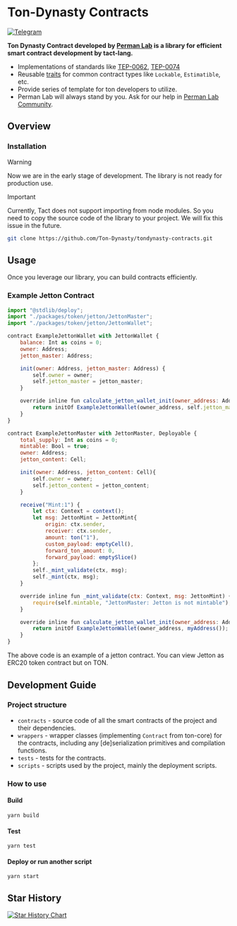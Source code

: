 # Ton-Dynasty Contracts
<a href="https://t.me/permanlab" target="_blank"><img alt="Telegram" src="https://img.shields.io/badge/Telegram-2CA5E0.svg?&style=for-the-badge&logo=telegram&logoColor=white" /></a>

**Ton Dynasty Contract developed by [Perman Lab](https://t.me/permanlab) is a library for efficient smart contract development by tact-lang.**

- Implementations of standards like [TEP-0062](https://github.com/ton-blockchain/TEPs/blob/master/text/0062-nft-standard.md), [TEP-0074](https://github.com/ton-blockchain/TEPs/blob/master/text/0074-jettons-standard.md)
- Reusable [traits](https://docs.tact-lang.org/language/guides/types#traits) for common contract types like `Lockable`, `Estimatible`, etc.
- Provide series of template for ton developers to utilize.
- Perman Lab will always stand by you. Ask for our help in [Perman Lab Community](https://t.me/permanlab).

## Overview

### Installation

> [!WARNING]
> Now we are in the early stage of development. The library is not ready for production use.

> [!IMPORTANT]
> Currently, Tact does not support importing from node modules. So you need to copy the source code of the library to your project. We will fix this issue in the future.

```bash
git clone https://github.com/Ton-Dynasty/tondynasty-contracts.git
```

## Usage

Once you leverage our library, you can build contracts efficiently.

### Example Jetton Contract

```js
import "@stdlib/deploy";
import "./packages/token/jetton/JettonMaster";
import "./packages/token/jetton/JettonWallet";

contract ExampleJettonWallet with JettonWallet {
    balance: Int as coins = 0;
    owner: Address;
    jetton_master: Address;

    init(owner: Address, jetton_master: Address) {
        self.owner = owner;
        self.jetton_master = jetton_master;
    }

    override inline fun calculate_jetton_wallet_init(owner_address: Address): StateInit {
        return initOf ExampleJettonWallet(owner_address, self.jetton_master);
    }
}

contract ExampleJettonMaster with JettonMaster, Deployable {
    total_supply: Int as coins = 0;
    mintable: Bool = true;
    owner: Address;
    jetton_content: Cell;

    init(owner: Address, jetton_content: Cell){
        self.owner = owner;
        self.jetton_content = jetton_content;
    }

    receive("Mint:1") {
        let ctx: Context = context();
        let msg: JettonMint = JettonMint{
            origin: ctx.sender,
            receiver: ctx.sender,
            amount: ton("1"),
            custom_payload: emptyCell(),
            forward_ton_amount: 0,
            forward_payload: emptySlice()
        };
        self._mint_validate(ctx, msg);
        self._mint(ctx, msg);
    }

    override inline fun _mint_validate(ctx: Context, msg: JettonMint) {
        require(self.mintable, "JettonMaster: Jetton is not mintable");
    }

    override inline fun calculate_jetton_wallet_init(owner_address: Address): StateInit {
        return initOf ExampleJettonWallet(owner_address, myAddress());
    }
}
```

The above code is an example of a jetton contract. You can view Jetton as ERC20 token contract but on TON.

## Development Guide

### Project structure

- `contracts` - source code of all the smart contracts of the project and their dependencies.
- `wrappers` - wrapper classes (implementing `Contract` from ton-core) for the contracts, including any [de]serialization primitives and compilation functions.
- `tests` - tests for the contracts.
- `scripts` - scripts used by the project, mainly the deployment scripts.

### How to use

#### Build

`yarn build`

#### Test

`yarn test`

#### Deploy or run another script

`yarn start`

## Star History

<a href="https://star-history.com/#Ton-Dynasty/tondynasty-contracts&Date">
  <picture>
    <source media="(prefers-color-scheme: dark)" srcset="https://api.star-history.com/svg?repos=Ton-Dynasty/tondynasty-contracts&type=Date&theme=dark" />
    <source media="(prefers-color-scheme: light)" srcset="https://api.star-history.com/svg?repos=Ton-Dynasty/tondynasty-contracts&type=Date" />
    <img alt="Star History Chart" src="https://api.star-history.com/svg?repos=Ton-Dynasty/tondynasty-contracts&type=Date" />
  </picture>
</a>

